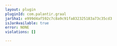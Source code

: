 ```yaml
---
layout: plugin
pluginId: com.palantir.graal
jarSha1: e999d4af592c7c8a9c91fa832325183a73c35cd3
isJarAvailable: true
error: NONE
violations: []

---
```

